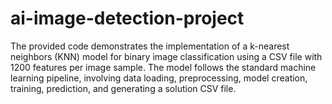 # ai-image-detection-project

The provided code demonstrates the implementation of a k-nearest neighbors (KNN) model for binary image classification using a CSV file with 1200 features per image sample. The model follows the standard machine learning pipeline, involving data loading, preprocessing, model creation, training, prediction, and generating a solution CSV file.

